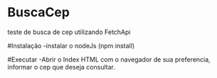 # BuscaCep
teste de busca de cep utilizando FetchApi

#Instalação
-instalar o nodeJs (npm install)

#Executar
-Abrir o Index HTML com o navegador de sua preferencia, informar o cep que deseja consultar.
